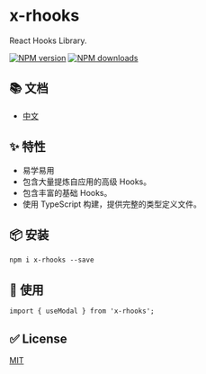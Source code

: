 # x-rhooks

React Hooks Library.

[![NPM version][image-1]][1] [![NPM downloads][image-2]][2]

## 📚 文档

- [中文](https://alvin0216.github.io/x-rhooks/)

## ✨ 特性

- 易学易用
- 包含大量提炼自应用的高级 Hooks。
- 包含丰富的基础 Hooks。
- 使用 TypeScript 构建，提供完整的类型定义文件。

## 📦 安装

```
npm i x-rhooks --save
```

## 🔨 使用

```
import { useModal } from 'x-rhooks';
```

## ✅ License

[MIT](https://github.com/alvin0216/x-rhooks/blob/master/LICENSE)

[1]: https://www.npmjs.com/package/x-rhooks
[2]: https://npmjs.org/package/x-rhooks
[image-1]: https://img.shields.io/npm/v/x-rhooks.svg?style=flat
[image-2]: https://img.shields.io/npm/dm/x-rhooks.svg?style=flat
